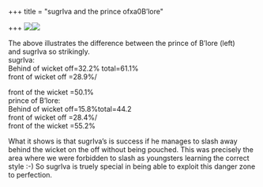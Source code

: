 +++
title = "sugrIva and the prince ofxa0B’lore"

+++
[![](https://i1.wp.com/photos1.blogger.com/blogger/2010/410/320/sugrIva.jpg)](http://photos1.blogger.com/blogger/2010/410/1600/sugrIva.jpg)[![](https://i1.wp.com/photos1.blogger.com/blogger/2010/410/320/dravida.jpg)](http://photos1.blogger.com/blogger/2010/410/1600/dravida.jpg)

The above illustrates the difference between the prince of B’lore (left)
and sugrIva so strikingly.  
sugrIva:  
Behind of wicket off=32.2% total=61.1%  
front of wicket off =28.9%/

front of the wicket =50.1%   
prince of B’lore:  
Behind of wicket off=15.8%total=44.2  
front of wicket off =28.4%/  
front of the wicket =55.2%

What it shows is that sugrIva’s is success if he manages to slash away
behind the wicket on the off without being pouched. This was precisely
the area where we were forbidden to slash as youngsters learning the
correct style :-) So sugrIva is truely special in being able to exploit
this danger zone to perfection.
